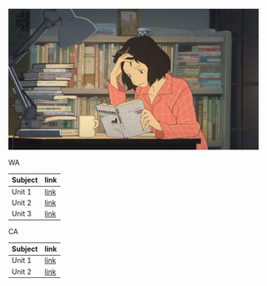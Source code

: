 ![Grinding time](/images/study4.jpg)


WA 

Subject                           | link             | 
--------------------------------------|-------------------------|
Unit 1              | [link](https://drive.google.com/file/d/1tGkSAw73N3CqMaV3xBs83m0hHwhHxwCe/view?usp=sharing)            | 
Unit 2                | [link](https://drive.google.com/file/d/1NLmUwsTa8a8cAiLGBnQg_l7nsU22VEJR/view?usp=sharing)           | 
Unit 3                   | [link](https://drive.google.com/file/d/1Gpy5qwa0qpRfn6xJlcXBXVSqwrJM-y6O/view?usp=sharing)           | 


CA 

Subject                           | link             | 
--------------------------------------|-------------------------|
Unit 1              | [link](https://drive.google.com/file/d/1xP0RsELIkxRWV1jNFVDzSF4Fpzh_RdkD/view?usp=sharing)             | 
Unit 2                | [link](https://drive.google.com/file/d/1wtxPMB7_YfPHomX_OJQjU8U7-iGejrAa/view?usp=sharing)             | 
